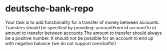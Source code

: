 # deutsche-bank-repo
Your task is to add functionality for a transfer of money between accounts. Transfers should be specified by providing: accountFrom id accountTo id amount to transfer between accounts The amount to transfer should always be a positive number. It should not be possible for an account to end up with negative balance (we do not support overdrafts!)
